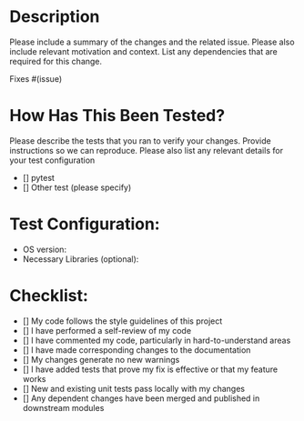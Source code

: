 # Description

Please include a summary of the changes and the related issue. Please also include relevant motivation and context. List any dependencies that are required for this change.

Fixes #(issue)

# How Has This Been Tested?

Please describe the tests that you ran to verify your changes. Provide instructions so we can reproduce. Please also list any relevant details for your test configuration
- [] pytest
- [] Other test (please specify)

# Test Configuration:
- OS version:
- Necessary Libraries (optional):

# Checklist:
- [] My code follows the style guidelines of this project
- [] I have performed a self-review of my code
- [] I have commented my code, particularly in hard-to-understand areas
- [] I have made corresponding changes to the documentation
- [] My changes generate no new warnings
- [] I have added tests that prove my fix is effective or that my feature works
- [] New and existing unit tests pass locally with my changes
- [] Any dependent changes have been merged and published in downstream modules
